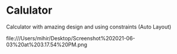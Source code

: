 # Calulator
Calculator with amazing design and using constraints (Auto Layout)

file:///Users/mihir/Desktop/Screenshot%202021-06-03%20at%203.17.54%20PM.png

